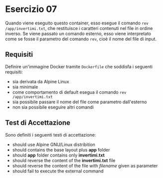 # Esercizio 07
Quando viene eseguito questo container, esso esegue il comando ```rev /app/invertimi.txt```, che restituisce i caratteri contenuti nel file in ordine inverso.
Se viene passato un comando esterno, esso viene interpretato come se fosse il parametro del comando ```rev```, cioè il nome del file di input.

## Requisiti
Definire un'immagine Docker tramite ```Dockerfile``` che soddisfa i seguenti requisiti:
- sia derivata da Alpine Linux
- sia minimale
- come comportamento di default esegua il comando ```rev /app/invertimi.txt```
- sia possibile passare il nome del file come parametro dall'esterno
- non sia possibile eseguire altri comandi

## Test di Accettazione
Sono definiti i seguenti testi di accettazione:
- should use Alpine GNU/Linux distribition
- should contains the base layout plus **app** folder
- should **app** folder contains only **invertimi.txt**
- should reverse the content of the **invertimi.txt** file
- should reverse the content of the file with _filename_ given as parameter
- should fail to execute the external command

